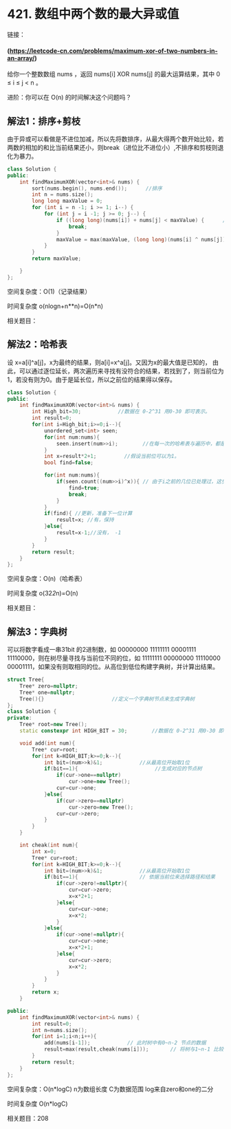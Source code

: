 # 421. 数组中两个数的最大异或值

链接：

#### (https://leetcode-cn.com/problems/maximum-xor-of-two-numbers-in-an-array/)

给你一个整数数组 nums ，返回 nums[i] XOR nums[j] 的最大运算结果，其中 0 ≤ i ≤ j < n 。

进阶：你可以在 O(n) 的时间解决这个问题吗？



## 解法1：排序+剪枝

由于异或可以看做是不进位加减，所以先将数排序，从最大得两个数开始比较，若两数的相加的和比当前结果还小，则break（进位比不进位小）,不排序和剪枝则退化为暴力。

```cpp
class Solution {
public:
    int findMaximumXOR(vector<int>& nums) {
        sort(nums.begin(), nums.end());      //排序
        int n = nums.size();
        long long maxValue = 0;
        for (int i = n -1; i >= 1; i--) {
            for (int j = i -1; j >= 0; j--) {
                if ((long long)(nums[i]) + nums[j] < maxValue) {      //剪枝操作
                    break;
                }
                maxValue = max(maxValue, (long long)(nums[i] ^ nums[j]));
            }
        }
        return maxValue;

    }
};
```

空间复杂度：O(1)（记录结果）

时间复杂度  o(nlogn+n**n)=O(n*n)

相关题目：



## 解法2：哈希表

设 x=a[i]^a[j]，x为最终的结果，则a[i]=x^a[j]。又因为x的最大值是已知的， 由此，可以通过逐位延长，两次遍历来寻找有没符合的结果，若找到了，则当前位为1，若没有则为0。由于是延长位，所以之前位的结果得以保存。

```cpp
class Solution {
public:
    int findMaximumXOR(vector<int>& nums) {
        int High_bit=30;            //数据在 0-2^31 用0-30 即可表示。
        int result=0;
        for(int i=High_bit;i>=0;i--){
            unordered_set<int> seen;
            for(int num:nums){
                seen.insert(num>>i);        //在每一次的哈希表与遍历中，都是使用num>>i,表示num从最高位到第i位的大小，当i为0时，即为num本身，
            }
            int x=result*2+1;         //假设当前位可以为1。
            bool find=false;

            for(int num:nums){
                if(seen.count((num>>i)^x)){ // 由于i之前的几位已处理过，这步可看作前几位为当前最大的几对中，当前有没有可以取1的。
                    find=true;
                    break;
                }
            }
            if(find){ //更新，准备下一位计算
                result=x; //有，保持
            }else{
                result=x-1;//没有， -1
            }
        }
        return result;
    }
};
```

空间复杂度：O(n)（哈希表）

时间复杂度  o(32*2*n)=O(n)

相关题目：



## 解法3：字典树

可以将数字看成一串31bit 的2进制数，如 00000000 11111111 00001111 11110000，则在树尽量寻找与当前位不同的位，如 11111111 00000000 11110000 00001111，如果没有则取相同的位。从高位到低位构建字典树，并计算出结果。 

```cpp
struct Tree{
    Tree* zero=nullptr;
    Tree* one=nullptr;
    Tree(){}                      //定义一个字典树节点来生成字典树
};
class Solution {
private:
    Tree* root=new Tree();
    static constexpr int HIGH_BIT = 30;        //数据在 0-2^31 用0-30 即可表示。

    void add(int num){
        Tree* cur=root;
        for(int k=HIGH_BIT;k>=0;k--){
            int bit=(num>>k)&1;            //从最高位开始取1位
            if(bit==1){                         //生成对应的节点树
                if(cur->one==nullptr)
                    cur->one=new Tree();
                cur=cur->one;
            }else{
                if(cur->zero==nullptr)
                    cur->zero=new Tree();
                cur=cur->zero;
            }
        }
    }

    int cheak(int num){
        int x=0;
        Tree* cur=root;
        for(int k=HIGH_BIT;k>=0;k--){
            int bit=(num>>k)&1;            //从最高位开始取1位
            if(bit==1){                    // 依据当前位来选择路径和结果
                if(cur->zero!=nullptr){
                    cur=cur->zero;
                    x=x*2+1;
                }else{
                    cur=cur->one;
                    x=x*2;
                }
            }else{
                if(cur->one!=nullptr){
                    cur=cur->one;
                    x=x*2+1;
                }else{
                    cur=cur->zero;
                    x=x*2;
                }
            }
        }
        return x;
    }

public:
    int findMaximumXOR(vector<int>& nums) {
        int result=0;
        int n=nums.size();
        for(int i=1;i<n;i++){
            add(nums[i-1]);            // 此时树中有0~n-2 节点的数据
            result=max(result,cheak(nums[i]));       // 将树与1~n-1 比较 即可得到最大值。
        }
        return result;
    }
};
```

空间复杂度：O(n*logC)     n为数组长度  C为数据范围 log来自zero和one的二分 

时间复杂度  O(n*logC)

相关题目：208



